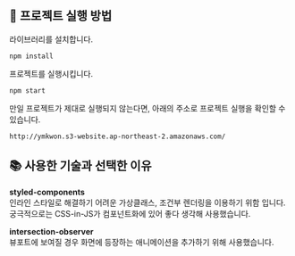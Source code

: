 ## 📌 프로젝트 실행 방법

라이브러리를 설치합니다.

```
npm install
```
프로젝트를 실행시킵니다.
```
npm start
```
만일 프로젝트가 제대로 실행되지 않는다면, 아래의 주소로 프로젝트 실행을 확인할 수 있습니다.
```
http://ymkwon.s3-website.ap-northeast-2.amazonaws.com/
```


## :books: 사용한 기술과 선택한 이유
**styled-components**<br/>
인라인 스타일로 해결하기 어려운 가상클래스, 조건부 렌더링을 이용하기 위함 입니다.
궁극적으로는 CSS-in-JS가 컴포넌트화에 있어 좋다 생각해 사용했습니다.

**intersection-observer**<br/>
뷰포트에 보여질 경우 화면에 등장하는 애니메이션을 추가하기 위해 사용했습니다.
